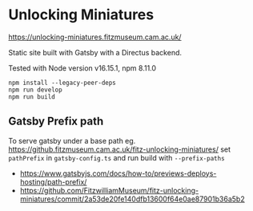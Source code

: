 # Unlocking Miniatures

https://unlocking-miniatures.fitzmuseum.cam.ac.uk/

Static site built with Gatsby with a Directus backend.

Tested with Node version v16.15.1, npm 8.11.0

```
npm install --legacy-peer-deps
npm run develop
npm run build
```

## Gatsby Prefix path

To serve gatsby under a base path eg. https://github.fitzmuseum.cam.ac.uk/fitz-unlocking-miniatures/ set `pathPrefix` in `gatsby-config.ts` and run build with `--prefix-paths`

- https://www.gatsbyjs.com/docs/how-to/previews-deploys-hosting/path-prefix/
- https://github.com/FitzwilliamMuseum/fitz-unlocking-miniatures/commit/2a53de20fe140dfb13600f64e0ae87901b36a5b2
